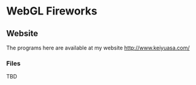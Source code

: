 # WebGL Fireworks

## Website  
The programs here are available at my website http://www.keiyuasa.com/


### Files

TBD
